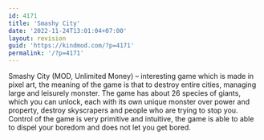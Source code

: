 ```yaml
---
id: 4171
title: 'Smashy City'
date: '2022-11-24T13:01:04+07:00'
layout: revision
guid: 'https://kindmod.com/?p=4171'
permalink: '/?p=4171'
---
```


Smashy City (MOD, Unlimited Money) – interesting game which is made in pixel art, the meaning of the game is that to destroy entire cities, managing large and leisurely monster. The game has about 26 species of giants, which you can unlock, each with its own unique monster over power and property, destroy skyscrapers and people who are trying to stop you. Control of the game is very primitive and intuitive, the game is able to able to dispel your boredom and does not let you get bored.